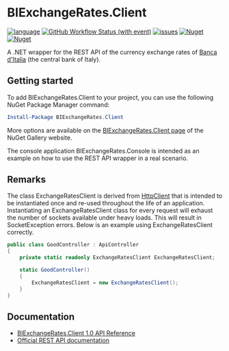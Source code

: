 # BIExchangeRates.Client

[![language](https://img.shields.io/github/languages/top/maurizuki/BIExchangeRates.Client)](https://github.com/maurizuki/BIExchangeRates.Client)
[![GitHub Workflow Status (with event)](https://img.shields.io/github/actions/workflow/status/maurizuki/BIExchangeRates.Client/build.yml)](https://github.com/maurizuki/BIExchangeRates.Client/actions/workflows/build.yml)
[![issues](https://img.shields.io/github/issues/maurizuki/BIExchangeRates.Client)](https://github.com/maurizuki/BIExchangeRates.Client/issues)
[![Nuget](https://img.shields.io/nuget/v/BIExchangeRates.Client)](https://www.nuget.org/packages/BIExchangeRates.Client)
[![Nuget](https://img.shields.io/nuget/dt/BIExchangeRates.Client)](https://www.nuget.org/packages/BIExchangeRates.Client)

A .NET wrapper for the REST API of the currency exchange rates of [Banca d'Italia](https://tassidicambio.bancaditalia.it) (the central bank of Italy).

## Getting started

To add BIExchangeRates.Client to your project, you can use the following NuGet Package Manager command:

```PowerShell
Install-Package BIExchangeRates.Client
```

More options are available on the [BIExchangeRates.Client page](https://www.nuget.org/packages/BIExchangeRates.Client) of the NuGet Gallery website.

The console application BIExchangeRates.Console is intended as an example on how to use the REST API wrapper in a real scenario.

## Remarks

The class ExchangeRatesClient is derived from [HttpClient](https://docs.microsoft.com/dotnet/api/system.net.http.httpclient) that is intended to be instantiated once and re-used throughout the life of an application. Instantiating an ExchangeRatesClient class for every request will exhaust the number of sockets available under heavy loads. This will result in SocketException errors. Below is an example using ExchangeRatesClient correctly.

```C#
public class GoodController : ApiController
{
    private static readonly ExchangeRatesClient ExchangeRatesClient;

    static GoodController()
    {
        ExchangeRatesClient = new ExchangeRatesClient();
    }
}
```

## Documentation

* [BIExchangeRates.Client 1.0 API Reference](https://github.com/maurizuki/BIExchangeRates.Client/wiki/BIExchangeRates.Client-1.0)
* [Official REST API documentation](https://tassidicambio.bancaditalia.it/terzevalute-wf-ui-web/assets/files/Operating_Instructions.pdf)
